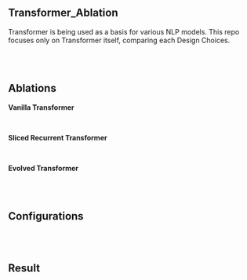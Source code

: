 ## Transformer_Ablation

Transformer is being used as a basis for various NLP models.
This repo focuses only on Transformer itself, comparing each Design Choices.


<br>
<br>

## Ablations

**Vanilla Transformer**

<br>

**Sliced Recurrent Transformer**

<br>

**Evolved Transformer**


<br>
<br>

## Configurations

<br>
<br>

## Result

<br>
